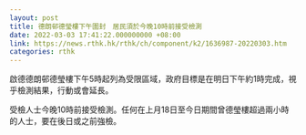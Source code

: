 ```yaml
---
layout: post
title: 德朗邨德瑩樓下午圍封　居民須於今晚10時前接受檢測
date: 2022-03-03 17:41:22.000000000 +08:00
link: https://news.rthk.hk/rthk/ch/component/k2/1636987-20220303.htm
categories: rthk
---
```


啟德德朗邨德瑩樓下午5時起列為受限區域，政府目標是在明日下午約1時完成，視乎檢測結果，行動或會延長。

受檢人士今晚10時前接受檢測。任何在上月18日至今日期間曾德瑩樓超過兩小時的人士，要在後日或之前強檢。
